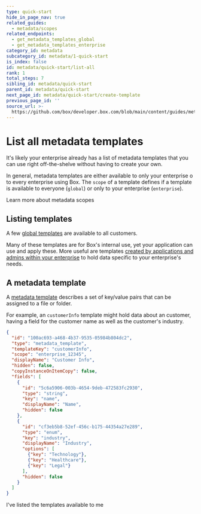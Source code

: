 ```yaml
---
type: quick-start
hide_in_page_nav: true
related_guides:
  - metadata/scopes
related_endpoints:
  - get_metadata_templates_global
  - get_metadata_templates_enterprise
category_id: metadata
subcategory_id: metadata/1-quick-start
is_index: false
id: metadata/quick-start/list-all
rank: 1
total_steps: 7
sibling_id: metadata/quick-start
parent_id: metadata/quick-start
next_page_id: metadata/quick-start/create-template
previous_page_id: ''
source_url: >-
  https://github.com/box/developer.box.com/blob/main/content/guides/metadata/1-quick-start/1-list-all.md
---
```

# List all metadata templates

It's likely your enterprise already has a list of metadata templates that you
can use right off-the-shelve without having to create your own.

In general, metadata templates are either available to only your enterprise o
to every enterprise using Box. The `scope` of a template defines if a template
is available to everyone (`global`) or only to your enterprise (`enterprise`).

<CTA to='g://metadata/scopes'>

Learn more about metadata scopes

</CTA>

## Listing templates

A few [global templates](e://get_metadata_templates_global) are available to all
customers.

<Samples id="get_metadata_templates_global" >

</Samples>

Many of these templates are for Box's internal use, yet your application can use
and apply these. More useful are templates [created by applications and admins
within your enterprise](e://get_metadata_templates_enterprise) to hold data
specific to your enterprise's needs.

<Samples id="get_metadata_templates_enterprise" >

</Samples>

## A metadata template

A [metadata template][template] describes a set of key/value
pairs that can be assigned to a file or folder.

For example, an `customerInfo` template might hold data about an customer,
having a field for the customer name as well as the customer's industry.

```json
{
  "id": "100ac693-a468-4b37-9535-05984b804dc2",
  "type": "metadata_template",
  "templateKey": "customerInfo",
  "scope": "enterprise_12345",
  "displayName": "Customer Info",
  "hidden": false,
  "copyInstanceOnItemCopy": false,
  "fields": [
    {
      "id": "5c6a5906-003b-4654-9deb-472583fc2930",
      "type": "string",
      "key": "name",
      "displayName": "Name",
      "hidden": false
    },
    {
      "id": "cf3eb5b8-52ef-456c-b175-44354a27e289",
      "type": "enum",
      "key": "industry",
      "displayName": "Industry",
      "options": [
        {"key": "Technology"},
        {"key": "Healthcare"},
        {"key": "Legal"}
      ],
      "hidden": false
    }
  ]
}
```

<Next>

I've listed the templates available to me

</Next>

[template]: g://metadata/templates